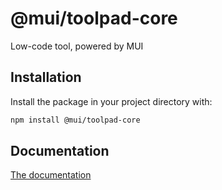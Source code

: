 # @mui/toolpad-core

Low-code tool, powered by MUI

## Installation

Install the package in your project directory with:

```bash
npm install @mui/toolpad-core
```

## Documentation

[The documentation](./docs)
